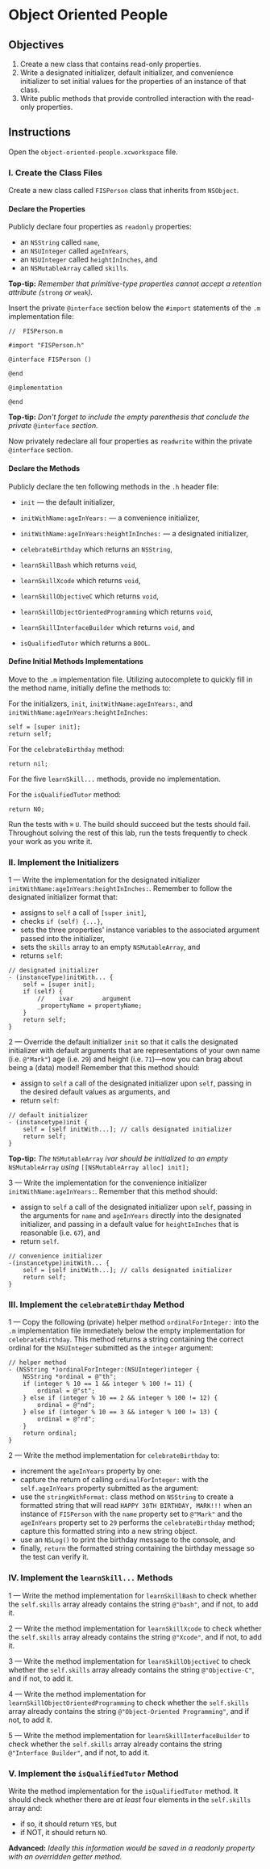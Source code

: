 # Object Oriented People

## Objectives

1. Create a new class that contains read-only properties.
2. Write a designated initializer, default initializer, and convenience initializer to set initial values for the properties of an instance of that class.
3. Write public methods that provide controlled interaction with the read-only properties.
 
## Instructions

Open the `object-oriented-people.xcworkspace` file. 

### I. Create the Class Files

Create a new class called `FISPerson` class that inherits from `NSObject`.

#### Declare the Properties

Publicly declare four properties as `readonly` properties:

  * an `NSString` called `name`,
  * an `NSUInteger` called `ageInYears`,
  * an `NSUInteger` called `heightInInches`, and
  * an `NSMutableArray` called `skills`.

**Top-tip:** *Remember that primitive-type properties cannot accept a retention attribute (*`strong` *or* `weak`*).*

Insert the private `@interface` section below the `#import` statements of the `.m` implementation file:

```objc
//  FISPerson.m

#import "FISPerson.h"

@interface FISPerson ()

@end

@implementation

@end
```

**Top-tip:** *Don't forget to include the empty parenthesis that conclude the private* `@interface` *section.*

Now privately redeclare all four properties as `readwrite` within the private `@interface` section.

#### Declare the Methods

Publicly declare the ten following methods in the `.h` header file:

  * `init` — the default initializer,
  * `initWithName:ageInYears:` — a convenience initializer,
  * `initWithName:ageInYears:heightInInches:` — a designated initializer,

  * `celebrateBirthday` which returns an `NSString`,

  * `learnSkillBash` which returns `void`,
  * `learnSkillXcode` which returns `void`,
  * `learnSkillObjectiveC` which returns `void`,
  * `learnSkillObjectOrientedProgramming` which returns `void`,
  * `learnSkillInterfaceBuilder` which returns `void`, and

  * `isQualifiedTutor` which returns a `BOOL`.

#### Define Initial Methods Implementations

Move to the `.m` implementation file. Utilizing autocomplete to quickly fill in the method name, initially define the methods to:

For the initializers, `init`, `initWithName:ageInYears:`, and `initWithName:ageInYears:heightInInches`:

```objc
self = [super init];
return self;
```
For the `celebrateBirthday` method:

```objc
return nil;
```
For the five `learnSkill...` methods, provide no implementation.

For the `isQualifiedTutor` method:

```objc
return NO;
```
Run the tests with `⌘` `U`. The build should succeed but the tests should fail. Throughout solving the rest of this lab, run the tests frequently to check your work as you write it.

### II. Implement the Initializers

1 — Write the implementation for the designated initializer `initWithName:ageInYears:heightInInches:`. Remember to follow the designated initializer format that: 

  * assigns to `self` a call of `[super init]`,
  * checks `if (self) {...}`,
  * sets the three properties' instance variables to the associated argument passed into the initializer,
  * sets the `skills` array to an empty `NSMutableArray`, and
  * returns `self`:

```objc
// designated initializer
- (instanceType)initWith... {
    self = [super init];
    if (self) {
        //    ivar        argument
        _propertyName = propertyName;
    }
    return self;
}
```

2 — Override the default initializer `init` so that it calls the designated initializer with default arguments that are representations of your own name (i.e. `@"Mark"`) age (i.e. `29`) and height (i.e. `71`)—now you can brag about being a (data) model! Remember that this method should:

  * assign to `self` a call of the designated initializer upon `self`, passing in the desired default values as arguments, and
  * return `self`:

```objc
// default initializer
- (instancetype)init {
    self = [self initWith...]; // calls designated initializer
    return self;
}
```

**Top-tip:** *The* `NSMutableArray` *ivar should be initialized to an empty* `NSMutableArray` *using* `[[NSMutableArray alloc] init];`

3 — Write the implementation for the convenience initializer `initWithName:ageInYears:`. Remember that this method should:

  * assign to `self` a call of the designated initializer upon `self`, passing in the arguments for `name` and `ageInYears` directly into the designated initializer, and passing in a default value for `heightInInches` that is reasonable (i.e. `67`), and
  * return `self`.

```objc
// convenience initializer
-(instancetype)initWith... {
    self = [self initWith...]; // calls designated initializer
    return self;
}
```

### III. Implement the `celebrateBirthday` Method

1 — Copy the following (private) helper method `ordinalForInteger:` into the `.m` implementation file immediately below the empty implementation for `celebrateBirthday`. This method returns a string containing the correct ordinal for the `NSUInteger` submitted as the `integer` argument:

```objc
// helper method
- (NSString *)ordinalForInteger:(NSUInteger)integer {
    NSString *ordinal = @"th";
    if (integer % 10 == 1 && integer % 100 != 11) {
        ordinal = @"st";
    } else if (integer % 10 == 2 && integer % 100 != 12) {
        ordinal = @"nd";
    } else if (integer % 10 == 3 && integer % 100 != 13) {
        ordinal = @"rd";
    }
    return ordinal;
}
```

2 — Write the method implementation for `celebrateBirthday` to:

  * increment the `ageInYears` property by one:
  * capture the return of calling `ordinalForInteger:` with the `self.ageInYears` property submitted as the argument:
  * use the `stringWithFormat:` class method on `NSString` to create a formatted string that will read `HAPPY 30TH BIRTHDAY, MARK!!!` when an instance of `FISPerson` with the `name` property set to `@"Mark"` and the `ageInYears` property set to `29` performs the `celebrateBirthday` method; capture this formatted string into a new string object.
  * use an `NSLog()` to print the birthday message to the console, and
  * finally, `return` the formatted string containing the birthday message so the test can verify it.

### IV. Implement the `learnSkill...` Methods

1 — Write the method implementation for `learnSkillBash` to check whether the `self.skills` array already contains the string `@"bash"`, and if not, to add it.

2 — Write the method implementation for `learnSkillXcode` to check whether the `self.skills` array already contains the string `@"Xcode"`, and if not, to add it. 

3 — Write the method implementation for `learnSkillObjectiveC` to check whether the `self.skills` array already contains the string `@"Objective-C"`, and if not, to add it.

4 — Write the method implementation for `learnSkillObjectOrientedProgramming` to check whether the `self.skills` array already contains the string `@"Object-Oriented Programming"`, and if not, to add it.

5 — Write the method implementation for `learnSkillInterfaceBuilder` to check whether the `self.skills` array already contains the string `@"Interface Builder"`, and if not, to add it.

### V. Implement the `isQualifiedTutor` Method

Write the method implementation for the `isQualifiedTutor` method. It should check whether there are *at least* four elements in the `self.skills` array and:

  * if so, it should return `YES`, but
  * if NOT, it should return `NO`.

**Advanced:** *Ideally this information would be saved in a readonly property with an overridden getter method.*